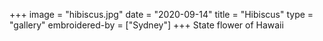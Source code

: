 +++
image = "hibiscus.jpg"
date = "2020-09-14"
title = "Hibiscus"
type = "gallery"
embroidered-by = ["Sydney"]
+++
State flower of Hawaii